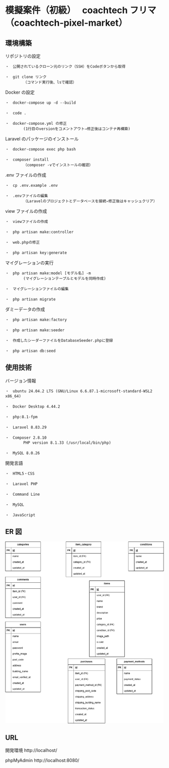 # 模擬案件（初級）　 coachtech フリマ（coachtech-pixel-market）

## 環境構築

リポジトリの設定

    ・　公開されているクローン元のリンク（SSH）をCodeボタンから取得

    ・　git clone リンク
            （コマンド実行後、lsで確認）

Docker の設定

    ・　docker-compose up -d --build

    ・　code .

    ・　docker-compose.yml の修正
            (1行目のversionをコメントアウト⇒修正後はコンテナ再構築)

Laravel のパッケージのインストール

    ・　docker-compose exec php bash

    ・　composer install
            （composer -vでインストールの確認）

.env ファイルの作成

    ・　cp .env.example .env

    ・　.envファイルの編集
            （Laravelのプロジェクトとデータベースを接続⇒修正後はキャッシュクリア）

view ファイルの作成

    ・　viewファイルの作成

    ・　php artisan make:controller

    ・　web.phpの修正

    ・　php artisan key:generate

マイグレーションの実行

    ・　php artisan make:model [モデル名] -m
            (マイグレーションテーブルとモデルを同時作成)

    ・　マイグレーションファイルの編集

    ・　php artisan migrate

ダミーデータの作成

    ・　php artisan make:factory

    ・　php artisan make:seeder

    ・　作成したシーダーファイルをDatabaseSeeder.phpに登録

    ・　php artisan db:seed

## 使用技術

バージョン情報

    ・　ubuntu 24.04.2 LTS (GNU/Linux 6.6.87.1-microsoft-standard-WSL2 x86_64)

    ・　Docker Desktop 4.44.2

    ・　php:8.1-fpm

    ・　Laravel 8.83.29

    ・　Composer 2.8.10
            PHP version 8.1.33 (/usr/local/bin/php)

    ・　MySQL 8.0.26

開発言語

    ・　HTML5・CSS

    ・　Laravel PHP

    ・　Command Line

    ・　MySQL

    ・　JavaScript

## ER 図

![ER図](er-diagram.png)

## URL

開発環境 http://localhost/

phpMyAdmin http://localhost:8080/
